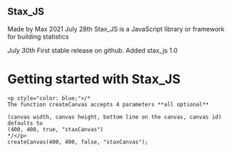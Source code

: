 ## Stax_JS
Made by Max 2021 July 28th
Stax_JS is a JavaScript library or framework for building statistics

*July 30th*
First stable release on github.
Added stax_js 1.0

# Getting started with Stax_JS
```
<p style="color: blue;">/*
The function createCanvas accepts 4 parameters **all optional**

(canvas width, canvas height, bottom line on the canvas, canvas id)
defaults to
(400, 400, true, "staxCanvas")
*/</p>
createCanvas(400, 400, false, "staxCanvas");
```
